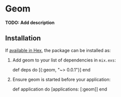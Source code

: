 # Geom

**TODO: Add description**

## Installation

If [available in Hex](https://hex.pm/docs/publish), the package can be installed as:

  1. Add geom to your list of dependencies in `mix.exs`:

        def deps do
          [{:geom, "~> 0.0.1"}]
        end

  2. Ensure geom is started before your application:

        def application do
          [applications: [:geom]]
        end

